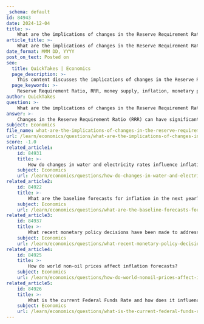 ```yaml
---
_schema: default
id: 84943
date: 2024-12-04
title: >-
    What are the implications of changes in the Reserve Requirement Ratio on inflation?
article_title: >-
    What are the implications of changes in the Reserve Requirement Ratio on inflation?
date_format: MMM DD, YYYY
post_on_text: Posted on
seo:
  title: QuickTakes | Economics
  page_description: >-
    This content discusses the implications of changes in the Reserve Requirement Ratio on inflation, focusing on how these changes impact money supply, interest rates, and the broader economy.
  page_keywords: >-
    Reserve Requirement Ratio, RRR, money supply, inflation, monetary policy, interest rates, banking, economic growth, lending capacity, consumer spending, investment, economic structure, financial frictions, central banks
author: QuickTakes
question: >-
    What are the implications of changes in the Reserve Requirement Ratio on inflation?
answer: >-
    Changes in the Reserve Requirement Ratio (RRR) can have significant implications for inflation, primarily through their impact on the money supply and lending capacity of banks. Here are the key points regarding how alterations in the RRR influence inflation:\n\n1. **Direct Influence on Money Supply**: The RRR determines the percentage of deposits that banks must hold in reserve and not lend out. A higher reserve requirement means that banks have less money available to lend, which can lead to a contraction in the money supply. Conversely, a lower reserve requirement allows banks to lend more, potentially increasing the money supply. This relationship is crucial because an increase in the money supply can lead to higher inflation if it outpaces economic growth.\n\n2. **Monetary Policy Tool**: Central banks use the RRR as a tool to control inflation. If an economy is experiencing high inflation (often described as "overheating"), the central bank may increase the RRR to limit the amount of money available for lending. This action can help to cool down inflationary pressures by reducing consumer spending and investment.\n\n3. **Impact on Interest Rates**: Changes in the RRR can also affect nominal interest rates. A reduction in the RRR can lead to lower interest rates, which encourages borrowing and spending, potentially increasing inflation. On the other hand, an increase in the RRR can lead to higher interest rates, discouraging borrowing and spending, which may help to reduce inflation.\n\n4. **Empirical Evidence and Economic Structure**: The effects of changes in the RRR on inflation are not always straightforward and can depend on various factors, including the existing financial frictions and the overall economic structure. There is limited empirical evidence on how reserve requirement changes specifically affect inflation, indicating that the relationship can be complex and context-dependent.\n\n5. **Long-term Effects**: While immediate changes in the RRR can influence inflation, the long-term effects may take time to materialize as they interact with other economic variables, such as consumer behavior, business investment, and overall economic growth.\n\nIn summary, changes in the Reserve Requirement Ratio can significantly influence inflation by affecting the money supply, interest rates, and overall economic activity. Central banks carefully consider these implications when adjusting the RRR as part of their monetary policy strategy.
subject: Economics
file_name: what-are-the-implications-of-changes-in-the-reserve-requirement-ratio-on-inflation.md
url: /learn/economics/questions/what-are-the-implications-of-changes-in-the-reserve-requirement-ratio-on-inflation
score: -1.0
related_article1:
    id: 84931
    title: >-
        How do changes in water and electricity rates influence inflation?
    subject: Economics
    url: /learn/economics/questions/how-do-changes-in-water-and-electricity-rates-influence-inflation
related_article2:
    id: 84922
    title: >-
        What are the baseline forecasts for inflation in the next year?
    subject: Economics
    url: /learn/economics/questions/what-are-the-baseline-forecasts-for-inflation-in-the-next-year
related_article3:
    id: 84937
    title: >-
        What recent monetary policy decisions have been made to address inflation?
    subject: Economics
    url: /learn/economics/questions/what-recent-monetary-policy-decisions-have-been-made-to-address-inflation
related_article4:
    id: 84925
    title: >-
        How do world non-oil prices affect inflation forecasts?
    subject: Economics
    url: /learn/economics/questions/how-do-world-nonoil-prices-affect-inflation-forecasts
related_article5:
    id: 84926
    title: >-
        What is the current Federal Funds Rate and how does it influence inflation?
    subject: Economics
    url: /learn/economics/questions/what-is-the-current-federal-funds-rate-and-how-does-it-influence-inflation
---
```


&nbsp;